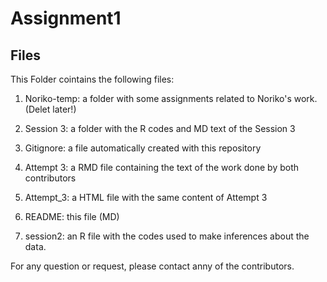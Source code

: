 # Assignment1

## Files 
This Folder cointains the following files:

1. Noriko-temp: a folder with some assignments related to Noriko's work. (Delet later!)

2. Session 3: a folder with the R codes and MD text of the Session 3

3. Gitignore: a file automatically created with this repository

4. Attempt 3: a RMD file containing the text of the work done by both contributors

5. Attempt_3: a HTML file with the same content of Attempt 3

6. README: this file (MD)

7. session2: an R file with the codes used to make inferences about the data.

For any question or request, please contact anny of the contributors.


